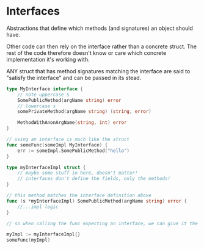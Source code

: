 # Interfaces

Abstractions that define which methods (and signatures) an object should have.

Other code can then rely on the interface rather than a concrete struct.
The rest of the code therefore doesn't know or care which concrete implementation it's working with.

ANY struct that has method signatures matching the interface are said to "satisfy the interface" and can be passed in its stead.

```go
type MyInterface interface {
	// note uppercase S
	SomePublicMethod(argName string) error
	// lowercase s
	somePrivateMethod(argName string) (string, error)

	MethodWithAnonArgName(string, int) error
}

// using an interface is much like the struct
func someFunc(someImpl MyInterface) {
	err := someImpl.SomePublicMethod("hello")
}

type myInterfaceImpl struct {
	// maybe some stuff in here, doesn't matter!
	// interfaces don't define the fields, only the methods!
}

// this method matches the interface definition above
func (s *myInterfaceImpl) SomePublicMethod(argName string) error {
	//...impl logic
}

// so when calling the func expecting an interface, we can give it the implementation

myImpl := myInterfaceImpl{}
someFunc(myImpl)
```
